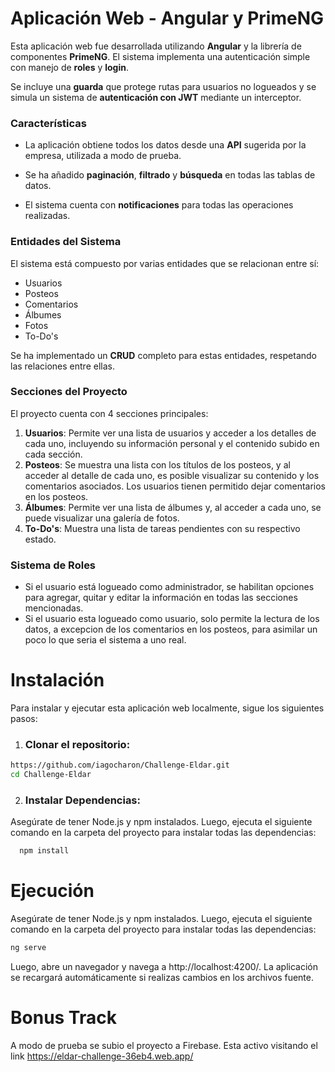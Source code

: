 
# Aplicación Web - Angular y PrimeNG

  

Esta aplicación web fue desarrollada utilizando **Angular** y la librería de componentes **PrimeNG**. El sistema implementa una autenticación simple con manejo de **roles** y **login**.

  

Se incluye una **guarda** que protege rutas para usuarios no logueados y se simula un sistema de **autenticación con JWT** mediante un interceptor.

  

### Características
- La aplicación obtiene todos los datos desde una **API** sugerida por la empresa, utilizada a modo de prueba.

- Se ha añadido **paginación**, **filtrado** y **búsqueda** en todas las tablas de datos.

- El sistema cuenta con **notificaciones** para todas las operaciones realizadas.

  

### Entidades del Sistema
El sistema está compuesto por varias entidades que se relacionan entre sí:
- Usuarios
- Posteos
- Comentarios
- Álbumes
- Fotos
- To-Do's

Se ha implementado un **CRUD** completo para estas entidades, respetando las relaciones entre ellas.

### Secciones del Proyecto
El proyecto cuenta con 4 secciones principales:
1. **Usuarios**: Permite ver una lista de usuarios y acceder a los detalles de cada uno, incluyendo su información personal y el contenido subido en cada sección.
2. **Posteos**: Se muestra una lista con los títulos de los posteos, y al acceder al detalle de cada uno, es posible visualizar su contenido y los comentarios asociados. Los usuarios tienen permitido dejar comentarios en los posteos.
3. **Álbumes**: Permite ver una lista de álbumes y, al acceder a cada uno, se puede visualizar una galería de fotos.
4. **To-Do's**: Muestra una lista de tareas pendientes con su respectivo estado.

  

### Sistema de Roles

 - Si el usuario está logueado como administrador, se habilitan opciones
   para agregar, quitar y editar la información en todas las secciones
   mencionadas.
 - Si el usuario esta logueado como usuario, solo permite la lectura de
   los datos, a excepcion de los comentarios en los posteos, para
   asimilar un poco lo que seria el sistema a uno real.

  

# Instalación

Para instalar y ejecutar esta aplicación web localmente, sigue los siguientes pasos:

 1. ### Clonar el repositorio:
```bash
https://github.com/iagocharon/Challenge-Eldar.git
cd Challenge-Eldar
 ```

2. ### Instalar Dependencias:
Asegúrate de tener Node.js y npm instalados. Luego, ejecuta el siguiente comando en la carpeta del proyecto para instalar todas las dependencias:
```bash
  npm install
```

# Ejecución
Asegúrate de tener Node.js y npm instalados. Luego, ejecuta el siguiente comando en la carpeta del proyecto para instalar todas las dependencias:
```bash
ng serve
```
Luego, abre un navegador y navega a http://localhost:4200/. La aplicación se recargará automáticamente si realizas cambios en los archivos fuente.


# Bonus Track
A modo de prueba se subio el proyecto a Firebase. Esta activo visitando el link https://eldar-challenge-36eb4.web.app/
